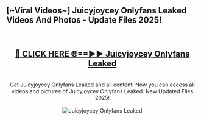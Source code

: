 <h2>[~Viral Videos~] Juicyjoycey Onlyfans Leaked Videos And Photos - Update Files 2025!</h2>
<br>
<div align="center">
<h2><a href="https://top-ai-tools.click/QrbHav" rel="nofollow">🔴 CLICK HERE 🌐==►► Juicyjoycey Onlyfans Leaked</a></h2>
<br>
Get Juicyjoycey Onlyfans Leaked and all content. Now you can access all videos and pictures of Juicyjoycey Onlyfans Leaked. New Updated Files 2025!
<br>
<br>
<a href="https://top-ai-tools.click/QrbHav" rel="nofollow" data-target="animated-image.originalLink"><img src="https://i.ibb.co.com/WyWwxjT/player-gif2.gif" alt="Juicyjoycey Onlyfans Leaked" style="max-width: 100%; display: inline-block;" data-target="animated-image.originalImage"></a>
</div>
<br>